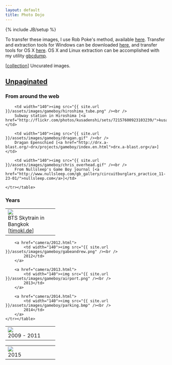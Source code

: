 ```yaml
---
layout: default
title: Photo Dojo
---
```

{% include JB/setup %}

<p>To transfer these images, I use Rob Poke's method, available <a href="http://robpoke.com/game-boy-camera-photos-to-pc/">here</a>. Transfer and extraction tools for Windows can be downloaded <a href="{{ site.url }}/assets/files/ems64m-win.zip">here</a>, and transfer tools for OS X <a href="{{ site.url }}/assets/files/ems64m-osx.zip">here</a>. OS X and Linux extraction can be accomplished with my utility <a href="https://github.com/excelangue/gbcdump">gbcdump</a>.</p>

<p>[<a href="{{ site.url }}/assets/images/gameboy/all/">collection</a>] Uncurated images.</p>

<h2><a href="camera/all.html">Unpaginated</a></h2>

<h3>From around the web</h3>
<p>
	<table border="0" cellpadding="4"><tr>
		<td width="140"><img src="{{ site.url }}/assets/images/gameboy/bangkok10.gif" /><br />
		BTS Skytrain in Bangkok [<a href="http://timokl.de">timokl.de</a>]</td>

		<td width="140"><img src="{{ site.url }}/assets/images/gameboy/hiroshima_tube.png" /><br />
		Subway station in Hiroshima [<a href="http://flickr.com/photos/kusadenshi/sets/72157600923103239/">kusadenshi</a>]</td>

		<td width="140"><img src="{{ site.url }}/assets/images/gameboy/dragan.gif" /><br />
		Dragan Epenschied [<a href="http://drx.a-blast.org/~drx/projects/gameboy/index.en.html">drx.a-blast.org</a>]</td>

		<td width="140"><img src="{{ site.url }}/assets/images/gameboy/chris_overhead.gif" /><br />
		From Nullsleep's Game Boy journal [<a href="http://www.nullsleep.com/gb_gallery/circuitburglars_practice_11-23-01/">nullsleep.com</a>]</td>

	</tr></table>
</p>

<h3>Years</h3>
<p>
	<table border="0" cellpadding="4"><tr>
		<a href="camera/2009-2011.html">
			<td width="140"><img src="{{ site.url }}/assets/images/gameboy/textyjamie.png" /><br />
			2009 - 2011</td>
		</a>

		<a href="camera/2012.html">
			<td width="140"><img src="{{ site.url }}/assets/images/gameboy/gabeandrew.png" /><br />
			2012</td>
		</a>

		<a href="camera/2013.html">
			<td width="140"><img src="{{ site.url }}/assets/images/gameboy/airport.png" /><br />
			2013</td>
		</a>

		<a href="camera/2014.html">
			<td width="140"><img src="{{ site.url }}/assets/images/gameboy/parking.bmp" /><br />
			2014</td>
		</a>
	</tr></table>
</p>

<p>
	<table border="0" cellpadding="4"><tr>
		<a href="camera/2015.html">
			<td width="140"><img src="{{ site.url }}/assets/images/gameboy/balcony.bmp" /><br />
			2015</td>
		</a>
	</tr></table>
</p>
